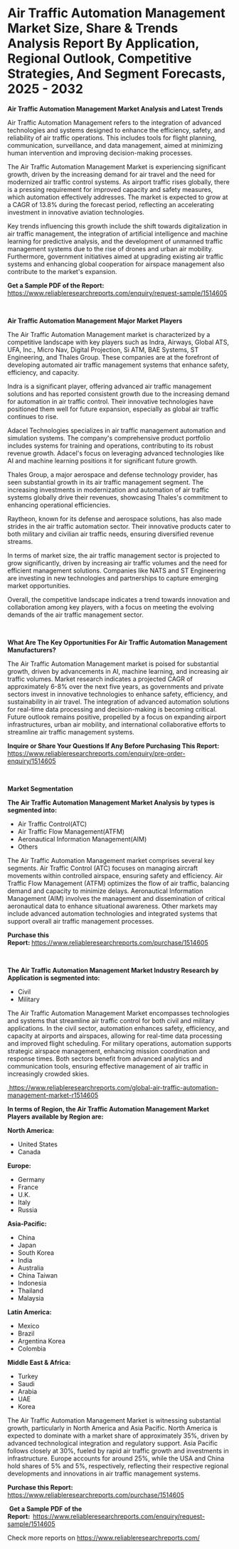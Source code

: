 <p><h1>Air Traffic Automation Management Market Size, Share & Trends Analysis Report By Application, Regional Outlook, Competitive Strategies, And Segment Forecasts, 2025 - 2032</h1></p><p><strong>Air Traffic Automation Management Market Analysis and Latest Trends</strong></p>
<p><p>Air Traffic Automation Management refers to the integration of advanced technologies and systems designed to enhance the efficiency, safety, and reliability of air traffic operations. This includes tools for flight planning, communication, surveillance, and data management, aimed at minimizing human intervention and improving decision-making processes. </p><p>The Air Traffic Automation Management Market is experiencing significant growth, driven by the increasing demand for air travel and the need for modernized air traffic control systems. As airport traffic rises globally, there is a pressing requirement for improved capacity and safety measures, which automation effectively addresses. The market is expected to grow at a CAGR of 13.8% during the forecast period, reflecting an accelerating investment in innovative aviation technologies. </p><p>Key trends influencing this growth include the shift towards digitalization in air traffic management, the integration of artificial intelligence and machine learning for predictive analysis, and the development of unmanned traffic management systems due to the rise of drones and urban air mobility. Furthermore, government initiatives aimed at upgrading existing air traffic systems and enhancing global cooperation for airspace management also contribute to the market's expansion.</p></p>
<p><strong>Get a Sample PDF of the Report:&nbsp;</strong> <a href="https://www.reliableresearchreports.com/enquiry/request-sample/1514605?utm_campaign=2287&utm_medium=2&utm_source=Github&utm_content=ia&utm_term=29032025&utm_id=air-traffic-automation-management">https://www.reliableresearchreports.com/enquiry/request-sample/1514605</a></p>
<p>&nbsp;</p>
<p><strong>Air Traffic Automation Management Major Market Players</strong></p>
<p><p>The Air Traffic Automation Management market is characterized by a competitive landscape with key players such as Indra, Airways, Global ATS, UFA, Inc., Micro Nav, Digital Projection, Si ATM, BAE Systems, ST Engineering, and Thales Group. These companies are at the forefront of developing automated air traffic management systems that enhance safety, efficiency, and capacity.</p><p>Indra is a significant player, offering advanced air traffic management solutions and has reported consistent growth due to the increasing demand for automation in air traffic control. Their innovative technologies have positioned them well for future expansion, especially as global air traffic continues to rise.</p><p>Adacel Technologies specializes in air traffic management automation and simulation systems. The company's comprehensive product portfolio includes systems for training and operations, contributing to its robust revenue growth. Adacel's focus on leveraging advanced technologies like AI and machine learning positions it for significant future growth.</p><p>Thales Group, a major aerospace and defense technology provider, has seen substantial growth in its air traffic management segment. The increasing investments in modernization and automation of air traffic systems globally drive their revenues, showcasing Thales's commitment to enhancing operational efficiencies.</p><p>Raytheon, known for its defense and aerospace solutions, has also made strides in the air traffic automation sector. Their innovative products cater to both military and civilian air traffic needs, ensuring diversified revenue streams.</p><p>In terms of market size, the air traffic management sector is projected to grow significantly, driven by increasing air traffic volumes and the need for efficient management solutions. Companies like NATS and ST Engineering are investing in new technologies and partnerships to capture emerging market opportunities.</p><p>Overall, the competitive landscape indicates a trend towards innovation and collaboration among key players, with a focus on meeting the evolving demands of the air traffic management sector.</p></p>
<p>&nbsp;</p>
<p><strong>What Are The Key Opportunities For Air Traffic Automation Management Manufacturers?</strong></p>
<p><p>The Air Traffic Automation Management market is poised for substantial growth, driven by advancements in AI, machine learning, and increasing air traffic volumes. Market research indicates a projected CAGR of approximately 6-8% over the next five years, as governments and private sectors invest in innovative technologies to enhance safety, efficiency, and sustainability in air travel. The integration of advanced automation solutions for real-time data processing and decision-making is becoming critical. Future outlook remains positive, propelled by a focus on expanding airport infrastructures, urban air mobility, and international collaborative efforts to streamline air traffic management systems.</p></p>
<p><strong>Inquire or Share Your Questions If Any Before Purchasing This Report:</strong> <a href="https://www.reliableresearchreports.com/enquiry/pre-order-enquiry/1514605?utm_campaign=2287&utm_medium=2&utm_source=Github&utm_content=ia&utm_term=29032025&utm_id=air-traffic-automation-management">https://www.reliableresearchreports.com/enquiry/pre-order-enquiry/1514605</a></p>
<p>&nbsp;</p>
<p><strong>Market Segmentation</strong></p>
<p><strong>The Air Traffic Automation Management Market Analysis by types is segmented into:</strong></p>
<p><ul><li>Air Traffic Control(ATC)</li><li>Air Traffic Flow Management(ATFM)</li><li>Aeronautical Information Management(AIM)</li><li>Others</li></ul></p>
<p><p>The Air Traffic Automation Management market comprises several key segments. Air Traffic Control (ATC) focuses on managing aircraft movements within controlled airspace, ensuring safety and efficiency. Air Traffic Flow Management (ATFM) optimizes the flow of air traffic, balancing demand and capacity to minimize delays. Aeronautical Information Management (AIM) involves the management and dissemination of critical aeronautical data to enhance situational awareness. Other markets may include advanced automation technologies and integrated systems that support overall air traffic management processes.</p></p>
<p><strong>Purchase this Report:&nbsp;</strong><a href="https://www.reliableresearchreports.com/purchase/1514605?utm_campaign=2287&utm_medium=2&utm_source=Github&utm_content=ia&utm_term=29032025&utm_id=air-traffic-automation-management">https://www.reliableresearchreports.com/purchase/1514605</a></p>
<p>&nbsp;</p>
<p><strong>The Air Traffic Automation Management Market Industry Research by Application is segmented into:</strong></p>
<p><ul><li>Civil</li><li>Military</li></ul></p>
<p><p>The Air Traffic Automation Management Market encompasses technologies and systems that streamline air traffic control for both civil and military applications. In the civil sector, automation enhances safety, efficiency, and capacity at airports and airspaces, allowing for real-time data processing and improved flight scheduling. For military operations, automation supports strategic airspace management, enhancing mission coordination and response times. Both sectors benefit from advanced analytics and communication tools, ensuring effective management of air traffic in increasingly crowded skies.</p></p>
<p><a href="https://www.reliableresearchreports.com/global-air-traffic-automation-management-market-r1514605?utm_campaign=2287&utm_medium=2&utm_source=Github&utm_content=ia&utm_term=29032025&utm_id=air-traffic-automation-management">&nbsp;https://www.reliableresearchreports.com/global-air-traffic-automation-management-market-r1514605</a></p>
<p><strong>In terms of Region, the Air Traffic Automation Management Market Players available by Region are:</strong></p>
<p>
    <p> <strong> North America: </strong>
        <ul>
            <li>United States</li>
            <li>Canada</li>
        </ul>
        </p> 
    <p> <strong> Europe: </strong>
        <ul>
            <li>Germany</li>
            <li>France</li>
            <li>U.K.</li>
            <li>Italy</li>
            <li>Russia</li>
        </ul>
        </p> 
    <p> <strong> Asia-Pacific: </strong>
        <ul>
            <li>China</li>
            <li>Japan</li>
            <li>South Korea</li>
            <li>India</li>
            <li>Australia</li>
            <li>China Taiwan</li>
            <li>Indonesia</li>
            <li>Thailand</li>
            <li>Malaysia</li>
        </ul>
        </p> 
    <p> <strong> Latin America: </strong>
        <ul>
            <li>Mexico</li>
            <li>Brazil</li>
            <li>Argentina Korea</li>
            <li>Colombia</li>
        </ul>
        </p> 
    <p> <strong> Middle East & Africa: </strong>
        <ul>
            <li>Turkey</li>
            <li>Saudi</li>
            <li>Arabia</li>
            <li>UAE</li>
            <li>Korea</li>
        </ul>
    </p>
    </p>
<p><p>The Air Traffic Automation Management Market is witnessing substantial growth, particularly in North America and Asia Pacific. North America is expected to dominate with a market share of approximately 35%, driven by advanced technological integration and regulatory support. Asia Pacific follows closely at 30%, fueled by rapid air traffic growth and investments in infrastructure. Europe accounts for around 25%, while the USA and China hold shares of 5% and 5%, respectively, reflecting their respective regional developments and innovations in air traffic management systems.</p></p>
<p><strong>Purchase this Report: </strong><a href="https://www.reliableresearchreports.com/purchase/1514605?utm_campaign=2287&utm_medium=2&utm_source=Github&utm_content=ia&utm_term=29032025&utm_id=air-traffic-automation-management">https://www.reliableresearchreports.com/purchase/1514605</a></p>
<p>&nbsp;<strong>Get a Sample PDF of the Report:&nbsp;&nbsp;</strong><a href="https://www.reliableresearchreports.com/enquiry/request-sample/1514605?utm_campaign=2287&utm_medium=2&utm_source=Github&utm_content=ia&utm_term=29032025&utm_id=air-traffic-automation-management">https://www.reliableresearchreports.com/enquiry/request-sample/1514605</a></p>
<p><strong></strong></p>
<p>Check more reports on <a href="https://www.reliableresearchreports.com/?utm_campaign=2287&utm_medium=2&utm_source=Github&utm_content=ia&utm_term=29032025&utm_id=air-traffic-automation-management">https://www.reliableresearchreports.com/</a></p>